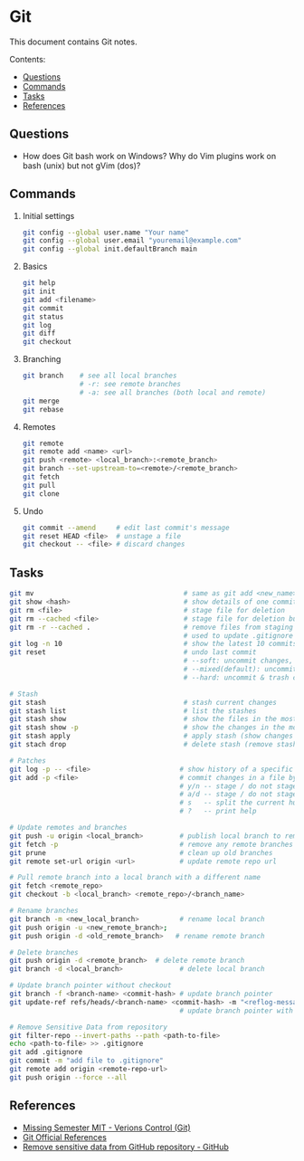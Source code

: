 # Git

This document contains Git notes.

Contents:

* [Questions](#questions)
* [Commands](#commands)
* [Tasks](#tasks)
* [References](#references)

## Questions
*   How does Git bash work on Windows? Why do Vim plugins work on bash (unix) but not gVim (dos)?

## Commands
1.  Initial settings
    ```bash
    git config --global user.name "Your name"
    git config --global user.email "youremail@example.com"
    git config --global init.defaultBranch main
    ```

1.  Basics
    ```bash
    git help
    git init
    git add <filename>
    git commit
    git status
    git log
    git diff
    git checkout
    ```

1.  Branching
    ```bash
    git branch    # see all local branches
                  # -r: see remote branches
                  # -a: see all branches (both local and remote)
    git merge
    git rebase
    ```

1.  Remotes
    ```bash
    git remote
    git remote add <name> <url>
    git push <remote> <local_branch>:<remote_branch>
    git branch --set-upstream-to=<remote>/<remote_branch>
    git fetch
    git pull
    git clone
    ```

1.  Undo
    ```bash
    git commit --amend     # edit last commit's message
    git reset HEAD <file>  # unstage a file
    git checkout -- <file> # discard changes
    ```

## Tasks
```bash
git mv                                     # same as git add <new_name>; git rm <old_name>
git show <hash>                            # show details of one commit
git rm <file>                              # stage file for deletion
git rm --cached <file>                     # stage file for deletion but keep it in file system, i.e. untracked state
git rm -r --cached .                       # remove files from staging area but keep them in working directory
                                           # used to update .gitignore file aftering changing it
git log -n 10                              # show the latest 10 commits
git reset                                  # undo last commit
                                           # --soft: uncommit changes, but keep them staged (repo --> staging area)
                                           # --mixed(default): uncommit & unstage changes (repo --> working tree)
                                           # --hard: uncommit & trash changes (repo --> trash can)

# Stash
git stash                                  # stash current changes
git stash list                             # list the stashes
git stash show                             # show the files in the most recent stash
git stash show -p                          # show the changes in the most recent stash
git stash apply                            # apply stash (show changes in current index)
git stach drop                             # delete stash (remove stash "commits")

# Patches
git log -p -- <file>                      # show history of a specific file
git add -p <file>                         # commit changes in a file by patches
                                          # y/n -- stage / do not stage this hunk
                                          # a/d -- stage / do not stage this hunk and any remaining hunks
                                          # s   -- split the current hunk into smaller hunks
                                          # ?   -- print help

# Update remotes and branches
git push -u origin <local_branch>         # publish local branch to remote repo
git fetch -p                              # remove any remote branches that don't exist anymore
git prune                                 # clean up old branches
git remote set-url origin <url>           # update remote repo url

# Pull remote branch into a local branch with a different name
git fetch <remote_repo>
git checkout -b <local_branch> <remote_repo>/<branch_name>

# Rename branches
git branch -m <new_local_branch>          # rename local branch
git push origin -u <new_remote_branch>;
git push origin -d <old_remote_branch>   # rename remote branch

# Delete branches
git push origin -d <remote_branch>  # delete remote branch
git branch -d <local_branch>              # delete local branch

# Update branch pointer without checkout
git branch -f <branch-name> <commit-hash> # update branch pointer
git update-ref refs/heads/<branch-name> <commit-hash> -m "<reflog-message>"
                                          # update branch pointer with reflog message

# Remove Sensitive Data from repository
git filter-repo --invert-paths --path <path-to-file>
echo <path-to-file> >> .gitignore
git add .gitignore
git commit -m "add file to .gitignore"
git remote add origin <remote-repo-url>
git push origin --force --all
```

## References
*   [Missing Semester MIT - Verions Control (Git)](https://missing.csail.mit.edu/2020/version-control/)
*   [Git Official References](https://git-scm.com/docs)
*   [Remove sensitive data from GitHub repository - GitHub](https://docs.github.com/en/authentication/keeping-your-account-and-data-secure/removing-sensitive-data-from-a-repository#using-git-filter-repo)
